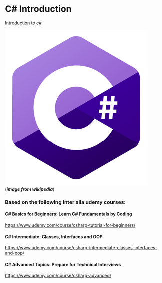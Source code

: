 # C# Introduction 

Introduction to c#


![c#Intro](./images/455px-C_Sharp_logo.svg.png) (***image from wikipedia***)




### Based on the following inter alia udemy courses:

#### C# Basics for Beginners: Learn C# Fundamentals by Coding
https://www.udemy.com/course/csharp-tutorial-for-beginners/

#### C# Intermediate: Classes, Interfaces and OOP
https://www.udemy.com/course/csharp-intermediate-classes-interfaces-and-oop/

#### C# Advanced Topics: Prepare for Technical Interviews
https://www.udemy.com/course/csharp-advanced/